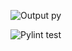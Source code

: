 ![Output py](https://user-images.githubusercontent.com/98965702/161413683-e96f459a-a33e-4fb3-b013-14d73d2c519d.png)

![Pylint test](https://user-images.githubusercontent.com/98965702/161413692-d4bcb20d-6c2e-4c2f-ba84-89e203c524fd.png)

